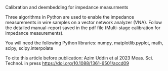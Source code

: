 Calibration and deembedding for impedance measurments

Three algorithms in Python are used to enable the impedance measurements in wire samples on a vector network analyzer (VNA). Follow the detailed manual-report saved in the pdf file (Multi-stage calibration for impedance measurements).

You will need the following Python libraries: numpy, matplotlib.pyplot, math, scipy, scipy.interpolate

To cite this article before publication: Azim Uddin et al 2023 Meas. Sci. Technol. in press https://doi.org/10.1088/1361-6501/accd09  
